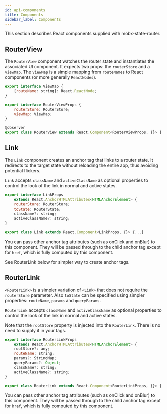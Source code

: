 ```yaml
---
id: api-components
title: Components
sidebar_label: Components
---
```


This section describes React components supplied with mobx-state-router.

## RouterView

The `RouterView` component watches the router state and instantiates the associated UI component. It expects two props: the `routerStore` and a `viewMap`. The `viewMap` is a simple mapping from `routeNames` to React components (or more generally `ReactNodes`).

```jsx
export interface ViewMap {
    [routeName: string]: React.ReactNode;
}

export interface RouterViewProps {
    routerStore: RouterStore;
    viewMap: ViewMap;
}

@observer
export class RouterView extends React.Component<RouterViewProps, {}> {...}
```

## Link

The `Link` component creates an anchor tag that links to a router state. It redirects to the target state without reloading the entire app, thus avoiding potential flickers.

`Link` accepts `className` and `activeClassName` as optional properties to control the look of the link in normal and active states.

```jsx
export interface LinkProps
    extends React.AnchorHTMLAttributes<HTMLAnchorElement> {
    routerStore: RouterStore;
    toState: RouterState;
    className?: string;
    activeClassName?: string;
}

export class Link extends React.Component<LinkProps, {}> {...}
```

You can pass other anchor tag attributes (such as onClick and onBlur) to this component. They will be passed through to the child anchor tag except for `href`, which is fully computed by this component.

See RouterLink below for simpler way to create anchor tags.

## RouterLink

`<RouterLink>` is a simpler variation of `<Link>` that does not require the `routerStore` parameter. Also `toState` can be specified using simpler properties: `routeName`, `params` and `queryParams`.

`RouterLink` accepts `className` and `activeClassName` as optional properties to control the look of the link in normal and active states.

Note that the `rootStore` property is injected into the `RouterLink`. There is no need to supply it in your tags.

```jsx
export interface RouterLinkProps
    extends React.AnchorHTMLAttributes<HTMLAnchorElement> {
    rootStore?: any;
    routeName: string;
    params?: StringMap;
    queryParams?: Object;
    className?: string;
    activeClassName?: string;
}

export class RouterLink extends React.Component<RouterLinkProps, {}> {...}
```

You can pass other anchor tag attributes (such as onClick and onBlur) to this component. They will be passed through to the child anchor tag except for `href`, which is fully computed by this component.
